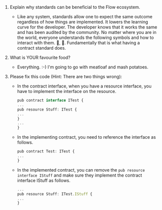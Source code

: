 1. Explain why standards can be beneficial to the Flow ecosystem.
   - Like any system, standards allow one to expect the same outcome regardless of how things are implemented. It lowers the learning curve for the developer. The developer knows that it works the same and has been audited by the community. No matter where you are in the world, everyone understands the following symbols and how to interact with them. 🛑, 🚦. Fundamentally that is what having a contract standard does.

2. What is YOUR favourite food?
   -	Everything. :-) I'm going to go with meatloaf and mash potatoes. 

3. Please fix this code (Hint: There are two things wrong):

   - In the contract interface, when you have a resource interface, you have to implement the interface on the resource. 
      ```typescript
      pub contract interface ITest {
      ...
      pub resource Stuff: ITest {
      ...
      }
      ...
      }
      ```

   - In the implementing contract, you need to reference the interface as follows. 
      ```typescript
      pub contract Test: ITest {
      ...
      }
      ```

    - In the implemented contract, you can remove the `pub resource interface IStuff` and make sure they implement the contract interface IStuff as follows. 
      ```typescript
      ...
      pub resource Stuff: ITest.IStuff {
      ...
      }
      ```

